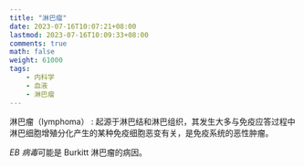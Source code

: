 ```yaml
---
title: "淋巴瘤"
date: 2023-07-16T10:07:21+08:00
lastmod: 2023-07-16T10:09:33+08:00
comments: true
math: false
weight: 61000
tags:
    - 内科学
    - 血液
    - 淋巴瘤
---
```


淋巴瘤（lymphoma）
: 起源于淋巴结和淋巴组织，其发生大多与免疫应答过程中淋巴细胞增殖分化产生的某种免疫细胞恶变有关，是免疫系统的恶性肿瘤。

<!--more-->

*EB 病毒*可能是 Burkitt 淋巴瘤的病因。
